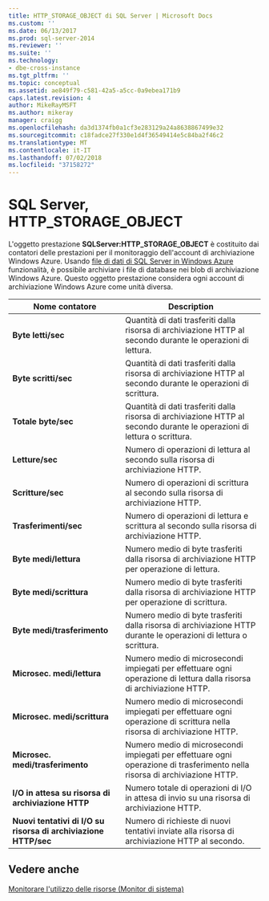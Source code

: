 ```yaml
---
title: HTTP_STORAGE_OBJECT di SQL Server | Microsoft Docs
ms.custom: ''
ms.date: 06/13/2017
ms.prod: sql-server-2014
ms.reviewer: ''
ms.suite: ''
ms.technology:
- dbe-cross-instance
ms.tgt_pltfrm: ''
ms.topic: conceptual
ms.assetid: ae849f79-c581-42a5-a5cc-0a9ebea171b9
caps.latest.revision: 4
author: MikeRayMSFT
ms.author: mikeray
manager: craigg
ms.openlocfilehash: da3d1374fb0a1cf3e283129a24a8638867499e32
ms.sourcegitcommit: c18fadce27f330e1d4f36549414e5c84ba2f46c2
ms.translationtype: MT
ms.contentlocale: it-IT
ms.lasthandoff: 07/02/2018
ms.locfileid: "37158272"
---
```

# <a name="sql-server-httpstorageobject"></a>SQL Server, HTTP_STORAGE_OBJECT
  L'oggetto prestazione **SQLServer:HTTP_STORAGE_OBJECT** è costituito dai contatori delle prestazioni per il monitoraggio dell'account di archiviazione Windows Azure. Usando [file di dati di SQL Server in Windows Azure](../databases/sql-server-data-files-in-microsoft-azure.md) funzionalità, è possibile archiviare i file di database nei blob di archiviazione Windows Azure. Questo oggetto prestazione considera ogni account di archiviazione Windows Azure come unità diversa.  
  
|Nome contatore|Description|  
|------------------|-----------------|  
|**Byte letti/sec**|Quantità di dati trasferiti dalla risorsa di archiviazione HTTP al secondo durante le operazioni di lettura.|  
|**Byte scritti/sec**|Quantità di dati trasferiti dalla risorsa di archiviazione HTTP al secondo durante le operazioni di scrittura.|  
|**Totale byte/sec**|Quantità di dati trasferiti dalla risorsa di archiviazione HTTP al secondo durante le operazioni di lettura o scrittura.|  
|**Letture/sec**|Numero di operazioni di lettura al secondo sulla risorsa di archiviazione HTTP.|  
|**Scritture/sec**|Numero di operazioni di scrittura al secondo sulla risorsa di archiviazione HTTP.|  
|**Trasferimenti/sec**|Numero di operazioni di lettura e scrittura al secondo sulla risorsa di archiviazione HTTP.|  
|**Byte medi/lettura**|Numero medio di byte trasferiti dalla risorsa di archiviazione HTTP per operazione di lettura.|  
|**Byte medi/scrittura**|Numero medio di byte trasferiti dalla risorsa di archiviazione HTTP per operazione di scrittura.|  
|**Byte medi/trasferimento**|Numero medio di byte trasferiti dalla risorsa di archiviazione HTTP durante le operazioni di lettura o scrittura.|  
|**Microsec. medi/lettura**|Numero medio di microsecondi impiegati per effettuare ogni operazione di lettura dalla risorsa di archiviazione HTTP.|  
|**Microsec. medi/scrittura**|Numero medio di microsecondi impiegati per effettuare ogni operazione di scrittura nella risorsa di archiviazione HTTP.|  
|**Microsec. medi/trasferimento**|Numero medio di microsecondi impiegati per effettuare ogni operazione di trasferimento nella risorsa di archiviazione HTTP.|  
|**I/O in attesa su risorsa di archiviazione HTTP**|Numero totale di operazioni di I/O in attesa di invio su una risorsa di archiviazione HTTP.|  
|**Nuovi tentativi di I/O su risorsa di archiviazione HTTP/sec**|Numero di richieste di nuovi tentativi inviate alla risorsa di archiviazione HTTP al secondo.|  
  
## <a name="see-also"></a>Vedere anche  
 [Monitorare l'utilizzo delle risorse &#40;Monitor di sistema&#41;](monitor-resource-usage-system-monitor.md)  
  
  
